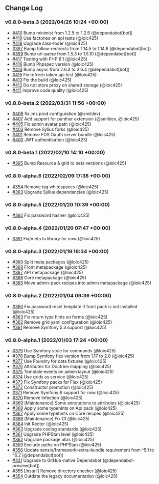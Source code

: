 ## Change Log

### v0.8.0-beta.3 (2022/04/26 10:24 +00:00)
- [#410](https://github.com/Monofony/Monofony/pull/410) Bump minimist from 1.2.5 to 1.2.6 (@dependabot[bot])
- [#419](https://github.com/Monofony/Monofony/pull/419) Use factories on api tests (@loic425)
- [#418](https://github.com/Monofony/Monofony/pull/418) Upgrade sass-loder (@loic425)
- [#397](https://github.com/Monofony/Monofony/pull/397) Bump follow-redirects from 1.14.5 to 1.14.8 (@dependabot[bot])
- [#399](https://github.com/Monofony/Monofony/pull/399) Bump url-parse from 1.5.3 to 1.5.10 (@dependabot[bot])
- [#417](https://github.com/Monofony/Monofony/pull/417) Testing with PHP 8.1 (@loic425)
- [#416](https://github.com/Monofony/Monofony/pull/416) Bump Phpspec version (@loic425)
- [#414](https://github.com/Monofony/Monofony/pull/414) Bump async from 2.6.3 to 2.6.4 (@dependabot[bot])
- [#415](https://github.com/Monofony/Monofony/pull/415) Fix refresh token api test (@loic425)
- [#413](https://github.com/Monofony/Monofony/pull/413) Fix the build (@loic425)
- [#412](https://github.com/Monofony/Monofony/pull/412) Do not store proxy on shared storage (@loic425)
- [#411](https://github.com/Monofony/Monofony/pull/411) Improve code quality (@loic425)

### v0.8.0-beta.2 (2022/03/31 11:56 +00:00)
- [#409](https://github.com/Monofony/Monofony/pull/409) fix jms prod configuration (@smildev)
- [#407](https://github.com/Monofony/Monofony/pull/407) Add support for panther extension (@smildev, @loic425)
- [#405](https://github.com/Monofony/Monofony/pull/405) Fix admin avatar path (@loic425)
- [#403](https://github.com/Monofony/Monofony/pull/403) Remove Sylius forks (@loic425)
- [#401](https://github.com/Monofony/Monofony/pull/401) Remove FOS Oauth server bundle (@loic425)
- [#400](https://github.com/Monofony/Monofony/pull/400) JWT authentication (@loic425)

### v0.8.0-beta.1 (2022/02/10 14:10 +00:00)
- [#395](https://github.com/Monofony/Monofony/pull/395) Bump Resource & grid to beta versions (@loic425)

### v0.8.0-alpha.6 (2022/02/09 17:38 +00:00)
- [#394](https://github.com/Monofony/Monofony/pull/394) Remove tag whitespaces (@loic425)
- [#393](https://github.com/Monofony/Monofony/pull/393) Upgrade Sylius dependencies (@loic425)

### v0.8.0-alpha.5 (2022/01/20 10:39 +00:00)
- [#392](https://github.com/Monofony/Monofony/pull/392) Fix password hasher (@loic425)

### v0.8.0-alpha.4 (2022/01/20 07:47 +00:00)
- [#391](https://github.com/Monofony/Monofony/pull/391) Fix/meta to library for now (@loic425)

### v0.8.0-alpha.3 (2022/01/19 16:34 +00:00)
- [#389](https://github.com/Monofony/Monofony/pull/389) Split meta packages (@loic425)
- [#388](https://github.com/Monofony/Monofony/pull/388) Front metapackage (@loic425)
- [#387](https://github.com/Monofony/Monofony/pull/387) API metapackage (@loic425)
- [#386](https://github.com/Monofony/Monofony/pull/386) Core metapackage (@loic425)
- [#385](https://github.com/Monofony/Monofony/pull/385) Move admin-pack recipes into admin metapackage (@loic425)

### v0.8.0-alpha.2 (2022/01/04 09:36 +00:00)
- [#380](https://github.com/Monofony/Monofony/pull/380) Fix password reset template if front pack is not installed (@loic425)
- [#383](https://github.com/Monofony/Monofony/pull/383) Fix return type hints on forms (@loic425)
- [#382](https://github.com/Monofony/Monofony/pull/382) Remove grid yaml configuration (@loic425)
- [#381](https://github.com/Monofony/Monofony/pull/381) Remove Symfony 5.3 support (@loic425)

### v0.8.0-alpha.1 (2022/01/03 17:24 +00:00)
- [#379](https://github.com/Monofony/Monofony/pull/379) Use Symfony style for commands (@loic425)
- [#378](https://github.com/Monofony/Monofony/pull/378) Bump Symfony flex version from 1.17 to 2.0 (@loic425)
- [#377](https://github.com/Monofony/Monofony/pull/377) Use Foundry for data fixtures (@loic425)
- [#376](https://github.com/Monofony/Monofony/pull/376) Attributes for Doctrine mapping (@loic425)
- [#375](https://github.com/Monofony/Monofony/pull/375) Template events on admin layout (@loic425)
- [#374](https://github.com/Monofony/Monofony/pull/374) Use grids as service (@loic425)
- [#373](https://github.com/Monofony/Monofony/pull/373) Fix Symfony packs for Flex (@loic425)
- [#372](https://github.com/Monofony/Monofony/pull/372) Constructor promotion (@loic425)
- [#371](https://github.com/Monofony/Monofony/pull/371) Remove Symfony 6 support for now (@loic425)
- [#370](https://github.com/Monofony/Monofony/pull/370) Remove Infection (@loic425)
- [#369](https://github.com/Monofony/Monofony/pull/369) [Maintenance] Some annotations to attributes (@loic425)
- [#368](https://github.com/Monofony/Monofony/pull/368) Apply some typehints on Api pack (@loic425)
- [#367](https://github.com/Monofony/Monofony/pull/367) Apply some typehints on Core recipes (@loic425)
- [#366](https://github.com/Monofony/Monofony/pull/366) [Maintenance] Fix CI (@loic425)
- [#364](https://github.com/Monofony/Monofony/pull/364) Init Rector (@loic425)
- [#363](https://github.com/Monofony/Monofony/pull/363) Upgrade coding standards (@loic425)
- [#361](https://github.com/Monofony/Monofony/pull/361) Upgrade PHPStan level (@loic425)
- [#362](https://github.com/Monofony/Monofony/pull/362) Upgrade package alias (@loic425)
- [#359](https://github.com/Monofony/Monofony/pull/359) Exclude paths on PHPStan (@loic425)
- [#356](https://github.com/Monofony/Monofony/pull/356) Update sensio/framework-extra-bundle requirement from ^5.1 to ^6.2 (@dependabot[bot])
- [#331](https://github.com/Monofony/Monofony/pull/331) Upgrade to GitHub-native Dependabot (@dependabot-preview[bot])
- [#355](https://github.com/Monofony/Monofony/pull/355) [Install] Remove directory checker (@loic425)
- [#354](https://github.com/Monofony/Monofony/pull/354) Outdate the legacy documentation (@loic425)
